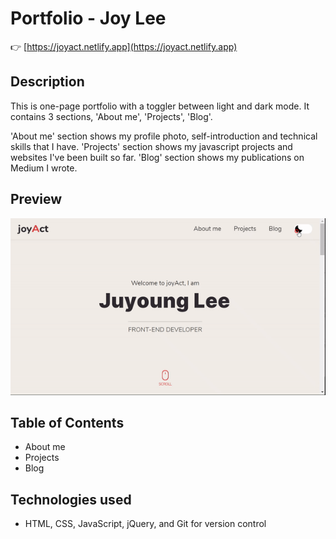 # Portfolio - Joy Lee

👉 [https://joyact.netlify.app](https://joyact.netlify.app)

## Description

This is one-page portfolio with a toggler between light and dark mode. It contains 3 sections, 'About me', 'Projects', 'Blog'.

'About me' section shows my profile photo, self-introduction and technical skills that I have. 'Projects' section shows my javascript projects and websites I've been built so far. 'Blog' section shows my publications on Medium I wrote.

## Preview

![preview](images/readme-preview.gif)

## Table of Contents

- About me
- Projects
- Blog

## Technologies used

- HTML, CSS, JavaScript, jQuery, and Git for version control

